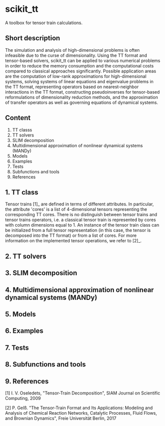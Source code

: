 # scikit_tt

A toolbox for tensor train calculations.

## Short description

The simulation and analysis of high-dimensional problems is often infeasible due to the curse of dimensionality. Using the TT format and tensor-based solvers, scikit_tt can be applied to various numerical problems in order to reduce the memory consumption and the computational costs compared to classical approaches significantly. Possible application areas are the computation of low-rank approximations for high-dimensional systems, solving systems of linear equations and eigenvalue problems in the TT format, representing operators based on nearest-neighbor interactions in the TT format, constructing pseudoinverses for tensor-based reformulations of dimensionality reduction methods, and the approximation of transfer operators as well as governing equations of dynamical systems.

## Content

1. TT classs
2. TT solvers
3. SLIM decomposition
4. Multidimensional approximation of nonlinear dynamical systems (MANDy)
5. Models
6. Examples
7. Tests
8. Subfunctions and tools
9. References

## 1. TT class

Tensor trains [1]_ are defined in terms of different attributes. In particular, the attribute 'cores' is a list of
4-dimensional tensors representing the corresponding TT cores. There is no distinguish between tensor trains and
tensor trains operators, i.e. a classical tensor train is represented by cores with column dimensions equal to 1.
An instance of the tensor train class can be initialized from a full tensor representation (in this case, the tensor
is decomposed into the TT format) or from a list of cores. For more information on the implemented tensor
operations, we refer to [2]_.

## 2. TT solvers

## 3. SLIM decomposition

## 4. Multidimensional approximation of nonlinear dynamical systems (MANDy)

## 5. Models

## 6. Examples

## 7. Tests

## 8. Subfunctions and tools

## 9. References

[1] I. V. Oseledets, "Tensor-Train Decomposition", SIAM Journal on Scientific Computing, 2009

[2] P. Gelß. "The Tensor-Train Format and Its Applications: Modeling and Analysis of Chemical Reaction Networks, Catalytic Processes, Fluid Flows, and Brownian Dynamics", Freie Universität Berlin, 2017
